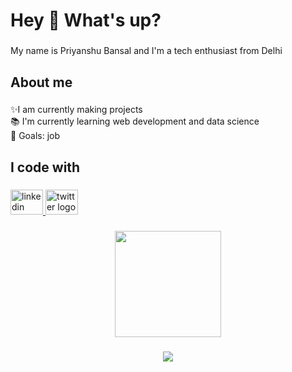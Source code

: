 <h1 align="left">Hey 👋 What's up?</h1>

###

<p align="left">My name is Priyanshu Bansal and I'm a tech enthusiast from Delhi</p>

###

<h2 align="left">About me</h2>

###

<p align="left">✨I am currently making projects<br>📚 I'm currently learning web development and data science<br>🎯 Goals: job</p>

###

<h2 align="left">I code with</h2>

###



###

<div align="left">
  <a href="https://www.linkedin.com/in/priyanshu-bansal-348a30207/" target="_blank">
    <img src="https://raw.githubusercontent.com/maurodesouza/profile-readme-generator/master/src/assets/icons/social/linkedin/default.svg" width="52" height="40" alt="linkedin logo"  />
  </a>
  <a href="https://x.com/home" target="_blank">
    <img src="https://raw.githubusercontent.com/maurodesouza/profile-readme-generator/master/src/assets/icons/social/twitter/default.svg" width="52" height="40" alt="twitter logo"  />
  </a>
</div>

###

<div align="center">
  <img height="170" src="https://camo.githubusercontent.com/0ceaf4c8b06bfdc34e567e297a9e4f1adb36b9e79cb7f6b9c6d45b30e4098782/68747470733a2f2f692e696d6775722e636f6d2f344153616679302e706e67"  />
</div>

###

<div align="center">
  <img src="https://profile-counter.glitch.me/priyanshu233/count.svg?"  />
</div>

###



